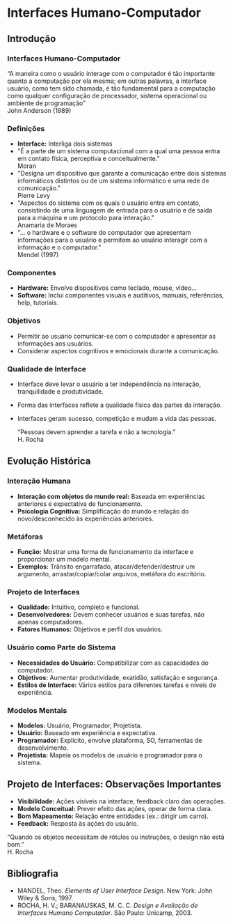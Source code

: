 # Interfaces Humano-Computador

## Introdução

### Interfaces Humano-Computador

“A maneira como o usuário interage com o computador é tão importante quanto a computação por ela mesma; em outras palavras, a interface usuário, como tem sido chamada, é tão fundamental para a computação como qualquer configuração de processador, sistema operacional ou ambiente de programação”  
John Anderson (1989)

### Definições

- **Interface:** Interliga dois sistemas
- "É a parte de um sistema computacional com a qual uma pessoa entra em contato física, perceptiva e conceitualmente."  
  Moran
- "Designa um dispositivo que garante a comunicação entre dois sistemas informáticos distintos ou de um sistema informático e uma rede de comunicação."  
  Pierre Levy
- "Aspectos do sistema com os quais o usuário entra em contato, consistindo de uma linguagem de entrada para o usuário e de saída para a máquina e um protocolo para interação."  
  Anamaria de Moraes
- "... o hardware e o software do computador que apresentam informações para o usuário e permitem ao usuário interagir com a informação e o computador."  
  Mendel (1997)

### Componentes

- **Hardware:** Envolve dispositivos como teclado, mouse, vídeo...
- **Software:** Inclui componentes visuais e auditivos, manuais, referências, help, tutoriais.

### Objetivos

- Permitir ao usuário comunicar-se com o computador e apresentar as informações aos usuários.
- Considerar aspectos cognitivos e emocionais durante a comunicação.

### Qualidade de Interface

- Interface deve levar o usuário a ter independência na interação, tranquilidade e produtividade.
- Forma das interfaces reflete a qualidade física das partes da interação.
- Interfaces geram sucesso, competição e mudam a vida das pessoas.
  
  “Pessoas devem aprender a tarefa e não a tecnologia.”  
  H. Rocha

## Evolução Histórica

### Interação Humana

- **Interação com objetos do mundo real:** Baseada em experiências anteriores e expectativa de funcionamento.
- **Psicologia Cognitiva:** Simplificação do mundo e relação do novo/desconhecido às experiências anteriores.

### Metáforas

- **Função:** Mostrar uma forma de funcionamento da interface e proporcionar um modelo mental.
- **Exemplos:** Trânsito engarrafado, atacar/defender/destruir um argumento, arrastar/copiar/colar arquivos, metáfora do escritório.

### Projeto de Interfaces

- **Qualidade:** Intuitivo, completo e funcional.
- **Desenvolvedores:** Devem conhecer usuários e suas tarefas, não apenas computadores.
- **Fatores Humanos:** Objetivos e perfil dos usuários.

### Usuário como Parte do Sistema

- **Necessidades do Usuário:** Compatibilizar com as capacidades do computador.
- **Objetivos:** Aumentar produtividade, exatidão, satisfação e segurança.
- **Estilos de Interface:** Vários estilos para diferentes tarefas e níveis de experiência.

### Modelos Mentais

- **Modelos:** Usuário, Programador, Projetista.
- **Usuário:** Baseado em experiência e expectativa.
- **Programador:** Explícito, envolve plataforma, SO, ferramentas de desenvolvimento.
- **Projetista:** Mapeia os modelos de usuário e programador para o sistema.

## Projeto de Interfaces: Observações Importantes

- **Visibilidade:** Ações visíveis na interface, feedback claro das operações.
- **Modelo Conceitual:** Prever efeito das ações, operar de forma clara.
- **Bom Mapeamento:** Relação entre entidades (ex.: dirigir um carro).
- **Feedback:** Resposta às ações do usuário.

“Quando os objetos necessitam de rótulos ou instruções, o design não está bom.”  
H. Rocha

## Bibliografia

- MANDEL, Theo. *Elements of User Interface Design*. New York: John Wiley & Sons, 1997.
- ROCHA, H. V.; BARANAUSKAS, M. C. C. *Design e Avaliação de Interfaces Humano Computador*. São Paulo: Unicamp, 2003.
